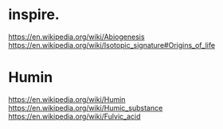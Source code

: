 # inspire.
https://en.wikipedia.org/wiki/Abiogenesis https://en.wikipedia.org/wiki/Isotopic_signature#Origins_of_life

# Humin
https://en.wikipedia.org/wiki/Humin
https://en.wikipedia.org/wiki/Humic_substance
https://en.wikipedia.org/wiki/Fulvic_acid
